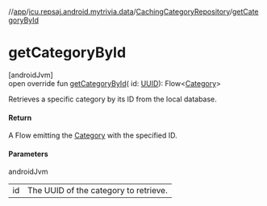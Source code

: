 //[app](../../../index.md)/[icu.repsaj.android.mytrivia.data](../index.md)/[CachingCategoryRepository](index.md)/[getCategoryById](get-category-by-id.md)

# getCategoryById

[androidJvm]\
open override fun [getCategoryById](get-category-by-id.md)(
id: [UUID](https://developer.android.com/reference/kotlin/java/util/UUID.html)):
Flow&lt;[Category](../../icu.repsaj.android.mytrivia.model/-category/index.md)&gt;

Retrieves a specific category by its ID from the local database.

#### Return

A Flow emitting the [Category](../../icu.repsaj.android.mytrivia.model/-category/index.md) with the
specified ID.

#### Parameters

androidJvm

|     |                                       |
|-----|---------------------------------------|
| id  | The UUID of the category to retrieve. |
